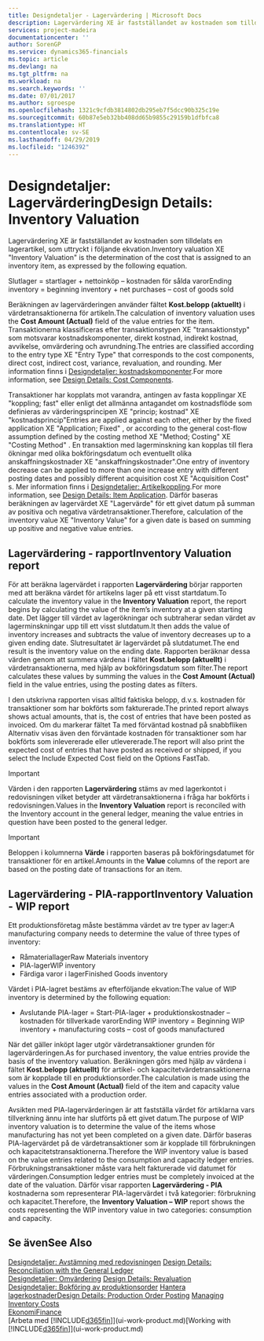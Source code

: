 ```yaml
---
title: Designdetaljer - Lagervärdering | Microsoft Docs
description: Lagervärdering XE är fastställandet av kostnaden som tilldelats en lagerartikel, som uttryckt i följande ekvation.
services: project-madeira
documentationcenter: ''
author: SorenGP
ms.service: dynamics365-financials
ms.topic: article
ms.devlang: na
ms.tgt_pltfrm: na
ms.workload: na
ms.search.keywords: ''
ms.date: 07/01/2017
ms.author: sgroespe
ms.openlocfilehash: 1321c9cfdb3814802db295eb7f5dcc90b325c19e
ms.sourcegitcommit: 60b87e5eb32bb408dd65b9855c29159b1dfbfca8
ms.translationtype: HT
ms.contentlocale: sv-SE
ms.lasthandoff: 04/29/2019
ms.locfileid: "1246392"
---
```

# <a name="design-details-inventory-valuation"></a><span data-ttu-id="10371-103">Designdetaljer: Lagervärdering</span><span class="sxs-lookup"><span data-stu-id="10371-103">Design Details: Inventory Valuation</span></span>
<span data-ttu-id="10371-104">Lagervärdering XE är fastställandet av kostnaden som tilldelats en lagerartikel, som uttryckt i följande ekvation.</span><span class="sxs-lookup"><span data-stu-id="10371-104">Inventory valuation XE "Inventory Valuation"  is the determination of the cost that is assigned to an inventory item, as expressed by the following equation.</span></span>  

<span data-ttu-id="10371-105">Slutlager = startlager + nettoinköp – kostnaden för sålda varor</span><span class="sxs-lookup"><span data-stu-id="10371-105">Ending inventory = beginning inventory + net purchases – cost of goods sold</span></span>  

<span data-ttu-id="10371-106">Beräkningen av lagervärderingen använder fältet **Kost.belopp (aktuellt)** i värdetransaktionerna för artikeln.</span><span class="sxs-lookup"><span data-stu-id="10371-106">The calculation of inventory valuation uses the **Cost Amount (Actual)** field of the value entries for the item.</span></span> <span data-ttu-id="10371-107">Transaktionerna klassificeras efter transaktionstypen XE "transaktionstyp" som motsvarar kostnadskomponenter, direkt kostnad, indirekt kostnad, avvikelse, omvärdering och avrundning.</span><span class="sxs-lookup"><span data-stu-id="10371-107">The entries are classified according to the entry type XE "Entry Type"  that corresponds to the cost components, direct cost, indirect cost, variance, revaluation, and rounding.</span></span> <span data-ttu-id="10371-108">Mer information finns i [Designdetaljer: kostnadskomponenter](design-details-cost-components.md).</span><span class="sxs-lookup"><span data-stu-id="10371-108">For more information, see [Design Details: Cost Components](design-details-cost-components.md).</span></span>  

<span data-ttu-id="10371-109">Transaktioner har kopplats mot varandra, antingen av fasta kopplingar XE "koppling; fast" eller enligt det allmänna antagandet om kostnadsflöde som definieras av värderingsprincipen XE "princip; kostnad" XE "kostnadsprincip"</span><span class="sxs-lookup"><span data-stu-id="10371-109">Entries are applied against each other, either by the fixed application XE "Application; Fixed" , or according to the general cost-flow assumption defined by the costing method XE "Method; Costing"  XE "Costing Method" .</span></span> <span data-ttu-id="10371-110">En transaktion med lagerminskning kan kopplas till flera ökningar med olika bokföringsdatum och eventuellt olika anskaffningskostnader XE "anskaffningskostnader".</span><span class="sxs-lookup"><span data-stu-id="10371-110">One entry of inventory decrease can be applied to more than one increase entry with different posting dates and possibly different acquisition cost XE "Acquisition Cost" s.</span></span> <span data-ttu-id="10371-111">Mer information finns i [Designdetaljer: Artikelkoppling](design-details-item-application.md).</span><span class="sxs-lookup"><span data-stu-id="10371-111">For more information, see [Design Details: Item Application](design-details-item-application.md).</span></span> <span data-ttu-id="10371-112">Därför baseras beräkningen av lagervärdet  XE "Lagervärde" för ett givet datum på summan av positiva och negativa värdetransaktioner.</span><span class="sxs-lookup"><span data-stu-id="10371-112">Therefore, calculation of the inventory value XE "Inventory Value"  for a given date is based on summing up positive and negative value entries.</span></span>  

## <a name="inventory-valuation-report"></a><span data-ttu-id="10371-113">Lagervärdering - rapport</span><span class="sxs-lookup"><span data-stu-id="10371-113">Inventory Valuation report</span></span>  
<span data-ttu-id="10371-114">För att beräkna lagervärdet i rapporten **Lagervärdering** börjar rapporten med att beräkna värdet för artikelns lager på ett visst startdatum.</span><span class="sxs-lookup"><span data-stu-id="10371-114">To calculate the inventory value in the **Inventory Valuation** report, the report begins by calculating the value of the item’s inventory at a given starting date.</span></span> <span data-ttu-id="10371-115">Det lägger till värdet av lagerökningar och subtraherar sedan värdet av lagerminskningar upp till ett visst slutdatum.</span><span class="sxs-lookup"><span data-stu-id="10371-115">It then adds the value of inventory increases and subtracts the value of inventory decreases up to a given ending date.</span></span> <span data-ttu-id="10371-116">Slutresultatet är lagervärdet på slutdatumet.</span><span class="sxs-lookup"><span data-stu-id="10371-116">The end result is the inventory value on the ending date.</span></span> <span data-ttu-id="10371-117">Rapporten beräknar dessa värden genom att summera värdena i fältet **Kost.belopp (aktuellt)** i värdetransaktionerna, med hjälp av bokföringsdatum som filter.</span><span class="sxs-lookup"><span data-stu-id="10371-117">The report calculates these values by summing the values in the **Cost Amount (Actual)** field in the value entries, using the posting dates as filters.</span></span>  

<span data-ttu-id="10371-118">I den utskrivna rapporten visas alltid faktiska belopp, d.v.s. kostnaden för transaktioner som har bokförts som fakturerade.</span><span class="sxs-lookup"><span data-stu-id="10371-118">The printed report always shows actual amounts, that is, the cost of entries that have been posted as invoiced.</span></span> <span data-ttu-id="10371-119">Om du markerar fältet Ta med förväntad kostnad på snabbfliken Alternativ visas även den förväntade kostnaden för transaktioner som har bokförts som inlevererade eller utlevererade.</span><span class="sxs-lookup"><span data-stu-id="10371-119">The report will also print the expected cost of entries that have posted as received or shipped, if you select the Include Expected Cost field on the Options FastTab.</span></span>  

> [!IMPORTANT]  
>  <span data-ttu-id="10371-120">Värden i den rapporten **Lagervärdering** stäms av med lagerkontot i redovisningen vilket betyder att värdetransaktionerna i fråga har bokförts i redovisningen.</span><span class="sxs-lookup"><span data-stu-id="10371-120">Values in the **Inventory Valuation** report is reconciled with the Inventory account in the general ledger, meaning the value entries in question have been posted to the general ledger.</span></span>  

> [!IMPORTANT]  
>  <span data-ttu-id="10371-121">Beloppen i kolumnerna **Värde** i rapporten baseras på bokföringsdatumet för transaktioner för en artikel.</span><span class="sxs-lookup"><span data-stu-id="10371-121">Amounts in the **Value** columns of the report are based on the posting date of transactions for an item.</span></span>  

## <a name="inventory-valuation---wip-report"></a><span data-ttu-id="10371-122">Lagervärdering - PIA-rapport</span><span class="sxs-lookup"><span data-stu-id="10371-122">Inventory Valuation - WIP report</span></span>  
<span data-ttu-id="10371-123">Ett produktionsföretag måste bestämma värdet av tre typer av lager:</span><span class="sxs-lookup"><span data-stu-id="10371-123">A manufacturing company needs to determine the value of three types of inventory:</span></span>  

* <span data-ttu-id="10371-124">Råmateriallager</span><span class="sxs-lookup"><span data-stu-id="10371-124">Raw Materials inventory</span></span>  
* <span data-ttu-id="10371-125">PIA-lager</span><span class="sxs-lookup"><span data-stu-id="10371-125">WIP inventory</span></span>  
* <span data-ttu-id="10371-126">Färdiga varor i lager</span><span class="sxs-lookup"><span data-stu-id="10371-126">Finished Goods inventory</span></span>  

<span data-ttu-id="10371-127">Värdet i PIA-lagret bestäms av efterföljande ekvation:</span><span class="sxs-lookup"><span data-stu-id="10371-127">The value of WIP inventory is determined by the following equation:</span></span>  

* <span data-ttu-id="10371-128">Avslutande PIA-lager = Start-PIA-lager + produktionskostnader – kostnaden för tillverkade varor</span><span class="sxs-lookup"><span data-stu-id="10371-128">Ending WIP inventory = Beginning WIP inventory + manufacturing costs – cost of goods manufactured</span></span>  

<span data-ttu-id="10371-129">När det gäller inköpt lager utgör värdetransaktioner grunden för lagervärderingen.</span><span class="sxs-lookup"><span data-stu-id="10371-129">As for purchased inventory, the value entries provide the basis of the inventory valuation.</span></span> <span data-ttu-id="10371-130">Beräkningen görs med hjälp av värdena i fältet **Kost.belopp (aktuellt)** för artikel- och kapacitetvärdetransaktionerna som är kopplade till en produktionsorder.</span><span class="sxs-lookup"><span data-stu-id="10371-130">The calculation is made using the values in the **Cost Amount (Actual)** field of the item and capacity value entries associated with a production order.</span></span>  

<span data-ttu-id="10371-131">Avsikten med PIA-lagervärderingen är att fastställa värdet för artiklarna vars tillverkning ännu inte har slutförts på ett givet datum.</span><span class="sxs-lookup"><span data-stu-id="10371-131">The purpose of WIP inventory valuation is to determine the value of the items whose manufacturing has not yet been completed on a given date.</span></span> <span data-ttu-id="10371-132">Därför baseras PIA-lagervärdet på de värdetransaktioner som är kopplade till förbrukningen och kapacitetstransaktionerna.</span><span class="sxs-lookup"><span data-stu-id="10371-132">Therefore the WIP inventory value is based on the value entries related to the consumption and capacity ledger entries.</span></span> <span data-ttu-id="10371-133">Förbrukningstransaktioner måste vara helt fakturerade vid datumet för värderingen.</span><span class="sxs-lookup"><span data-stu-id="10371-133">Consumption ledger entries must be completely invoiced at the date of the valuation.</span></span> <span data-ttu-id="10371-134">Därför visar rapporten **Lagervärdering - PIA** kostnaderna som representerar PIA-lagervärdet i två kategorier: förbrukning och kapacitet.</span><span class="sxs-lookup"><span data-stu-id="10371-134">Therefore, the **Inventory Valuation – WIP** report shows the costs representing the WIP inventory value in two categories: consumption and capacity.</span></span>  

## <a name="see-also"></a><span data-ttu-id="10371-135">Se även</span><span class="sxs-lookup"><span data-stu-id="10371-135">See Also</span></span>  
<span data-ttu-id="10371-136">[Designdetaljer: Avstämning med redovisningen](design-details-reconciliation-with-the-general-ledger.md) </span><span class="sxs-lookup"><span data-stu-id="10371-136">[Design Details: Reconciliation with the General Ledger](design-details-reconciliation-with-the-general-ledger.md) </span></span>  
<span data-ttu-id="10371-137">[Designdetaljer: Omvärdering](design-details-revaluation.md) </span><span class="sxs-lookup"><span data-stu-id="10371-137">[Design Details: Revaluation](design-details-revaluation.md) </span></span>  
<span data-ttu-id="10371-138">[Designdetaljer: Bokföring av produktionsorder](design-details-production-order-posting.md)
[Hantera lagerkostnader](finance-manage-inventory-costs.md)</span><span class="sxs-lookup"><span data-stu-id="10371-138">[Design Details: Production Order Posting](design-details-production-order-posting.md)
[Managing Inventory Costs](finance-manage-inventory-costs.md)</span></span>  
[<span data-ttu-id="10371-139">Ekonomi</span><span class="sxs-lookup"><span data-stu-id="10371-139">Finance</span></span>](finance.md)  
<span data-ttu-id="10371-140">[Arbeta med [!INCLUDE[d365fin](includes/d365fin_md.md)]](ui-work-product.md)</span><span class="sxs-lookup"><span data-stu-id="10371-140">[Working with [!INCLUDE[d365fin](includes/d365fin_md.md)]](ui-work-product.md)</span></span>
